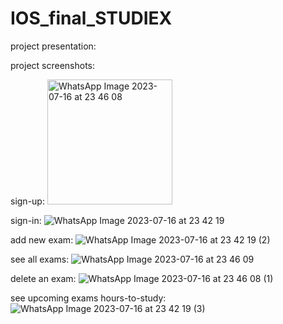 # IOS_final_STUDIEX

project presentation:


project screenshots:

sign-up:
<img src="https://github.com/MaayanShiran/IOS_final_STUDIEX/assets/95546841/4871fef4-b633-4add-aa66-383e229fdaae" alt="WhatsApp Image 2023-07-16 at 23 46 08" width="200" />

sign-in:
![WhatsApp Image 2023-07-16 at 23 42 19](https://github.com/MaayanShiran/IOS_final_STUDIEX/assets/95546841/936d5c03-3b5c-4e6a-9596-919bc40a2e84)

add new exam:
![WhatsApp Image 2023-07-16 at 23 42 19 (2)](https://github.com/MaayanShiran/IOS_final_STUDIEX/assets/95546841/3a58a02d-7fd3-4240-931d-fae189fe003e)

see all exams:
![WhatsApp Image 2023-07-16 at 23 46 09](https://github.com/MaayanShiran/IOS_final_STUDIEX/assets/95546841/01ea7b00-3d68-4d32-b33d-f6be9deeeefe)

delete an exam:
![WhatsApp Image 2023-07-16 at 23 46 08 (1)](https://github.com/MaayanShiran/IOS_final_STUDIEX/assets/95546841/7640247c-678f-436f-80f9-0524b232510a)

see upcoming exams hours-to-study:
![WhatsApp Image 2023-07-16 at 23 42 19 (3)](https://github.com/MaayanShiran/IOS_final_STUDIEX/assets/95546841/cbe0b528-497c-441b-9b9f-48c85aa82008)






